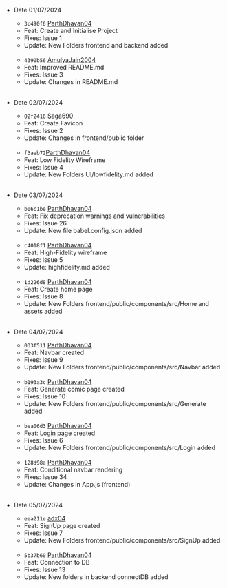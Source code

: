 - Date 01/07/2024
  
  - `3c490f6` [ParthDhavan04](https://github.com/ParthDhavan04)
  - Feat: Create and Initialise Project
  - Fixes: Issue 1
  - Update: New Folders frontend and backend added
  <br>
  
  - `4390b56` [AmulyaJain2004](https://github.com/AmulyaJain2004)
  - Feat: Improved README.md
  - Fixes: Issue 3
  - Update: Changes in README.md
    <br> <br>

 - Date 02/07/2024
  
    - `02f2416` [Saga690](https://github.com/Saga690)
    - Feat: Create Favicon
    - Fixes: Issue 2
    - Update: Changes in frontend/public folder
    <br>

     - `f3aeb72`[ParthDhavan04](https://github.com/ParthDhavan04)
    - Feat: Low Fidelity Wireframe
    - Fixes: Issue 4
    - Update: New Folders UI/lowfidelity.md added
    <br> <br>

- Date 03/07/2024
  
  - `b06c1be` [ParthDhavan04](https://github.com/ParthDhavan04)
  - Feat: Fix deprecation warnings and vulnerabilities
  - Fixes: Issue 26
  - Update: New file babel.config.json added
  <br>

   - `c4018f1` [ParthDhavan04](https://github.com/ParthDhavan04)
  - Feat: High-Fidelity wireframe
  - Fixes: Issue 5
  - Update: highfidelity.md added
  <br>

   - `1d226d8` [ParthDhavan04](https://github.com/ParthDhavan04)
  - Feat: Create home page
  - Fixes: Issue 8
  - Update: New Folders frontend/public/components/src/Home and assets added
  <br>


- Date 04/07/2024
  
  - `033f511` [ParthDhavan04](https://github.com/ParthDhavan04)
  - Feat: Navbar created
  - Fixes: Issue 9
  - Update: New Folders frontend/public/components/src/Navbar added
  <br>

  - `b193a3c` [ParthDhavan04](https://github.com/ParthDhavan04)
  - Feat: Generate comic page created
  - Fixes: Issue 10
  - Update: New Folders frontend/public/components/src/Generate added
  <br>

   - `bea06d3` [ParthDhavan04](https://github.com/ParthDhavan04)
  - Feat: Login page created
  - Fixes: Issue 6
  - Update: New Folders frontend/public/components/src/Login added
  <br>

   - `128d98a` [ParthDhavan04](https://github.com/ParthDhavan04)
  - Feat: Conditional navbar rendering
  - Fixes: Issue 34
  - Update: Changes in App.js (frontend) 
  <br>

- Date 05/07/2024
  
  - `eea211e` [adx04](https://github.com/adx04)
  - Feat: SignUp page created
  - Fixes: Issue 7
  - Update: New Folders frontend/public/components/src/SignUp added
  <br>
  
  - `5b37b60` [ParthDhavan04](https://github.com/ParthDhavan04)
  - Feat: Connection to DB
  - Fixes: Issue 13
  - Update: New folders in backend connectDB added
  <br>
